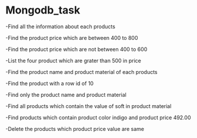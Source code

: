 # Mongodb_task

-Find all the information about each products

-Find the product price which are between 400 to 800

-Find the product price which are not between 400 to 600

-List the four product which are grater than 500 in price

-Find the product name and product material of each products

-Find the product with a row id of 10

-Find only the product name and product material

-Find all products which contain the value of soft in product material

-Find products which contain product color indigo and product price 492.00

-Delete the products which product price value are same
